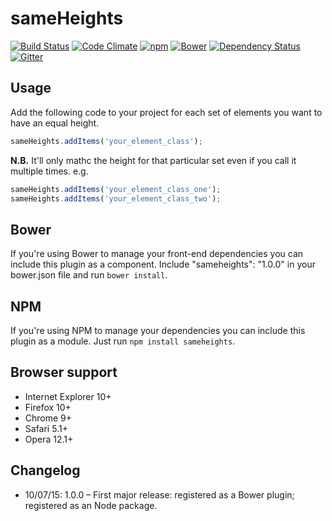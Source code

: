 # sameHeights

[![Build Status](https://travis-ci.org/jonnyhaynes/sameHeights.svg?branch=master)](https://travis-ci.org/jonnyhaynes/sameHeights) [![Code Climate](https://codeclimate.com/github/jonnyhaynes/sameHeights/badges/gpa.svg)](https://codeclimate.com/github/jonnyhaynes/sameHeights) [![npm](https://img.shields.io/npm/v/sameheights.svg)](https://www.npmjs.com/package/sameheights) [![Bower](https://img.shields.io/bower/v/sameheights.svg)](https://github.com/jonnyhaynes/sameheights) [![Dependency Status](https://david-dm.org/jonnyhaynes/sameheights.svg)](https://david-dm.org/jonnyhaynes/sameheights) [![Gitter](https://badges.gitter.im/Join%20Chat.svg)](https://gitter.im/jonnyhaynes/sameheights?utm_source=badge&utm_medium=badge&utm_campaign=pr-badge)

## Usage

Add the following code to your project for each set of elements you want to have an equal height.

```javascript
sameHeights.addItems('your_element_class');
```

**N.B.** It'll only mathc the height for that particular set even if you call it multiple times. e.g.

```javascript
sameHeights.addItems('your_element_class_one');
sameHeights.addItems('your_element_class_two');
```

## Bower

If you're using Bower to manage your front-end dependencies you can include this plugin as a component. Include "sameheights": "1.0.0" in your bower.json file and run `bower install`.

## NPM
If you're using NPM to manage your dependencies you can include this plugin as a module. Just run `npm install sameheights`.

## Browser support

* Internet Explorer 10+
* Firefox 10+
* Chrome 9+
* Safari 5.1+
* Opera 12.1+

## Changelog

* 10/07/15: 1.0.0 – First major release: registered as a Bower plugin; registered as an Node package.
